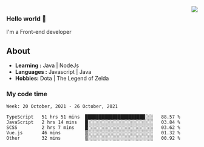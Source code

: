 <img align='right' src="https://github-readme-stats.vercel.app/api?username=jumodada&show_icons=true&theme=vue">

### Hello world 👋

I'm a Front-end developer 
    
## About
-  **Learning :** Java | NodeJs
-  **Languages :** Javascript | Java
-  **Hobbies:** Dota | The Legend of Zelda

### My code time

<!--START_SECTION:waka-->
```text
Week: 20 October, 2021 - 26 October, 2021

TypeScript   51 hrs 51 mins  ██████████████████████░░░   88.57 % 
JavaScript   2 hrs 14 mins   █░░░░░░░░░░░░░░░░░░░░░░░░   03.84 % 
SCSS         2 hrs 7 mins    █░░░░░░░░░░░░░░░░░░░░░░░░   03.62 % 
Vue.js       46 mins         ▒░░░░░░░░░░░░░░░░░░░░░░░░   01.32 % 
Other        32 mins         ▒░░░░░░░░░░░░░░░░░░░░░░░░   00.92 % 
```
<!--END_SECTION:waka-->
